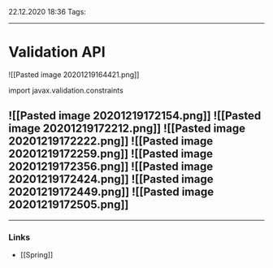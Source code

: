 22.12.2020  18:36
Tags: 
____

# Validation API
 ![[Pasted image 20201219164421.png]]
 
 import javax.validation.constraints
 
 ![[Pasted image 20201219172154.png]]
 ![[Pasted image 20201219172212.png]]
 ![[Pasted image 20201219172222.png]]
 ![[Pasted image 20201219172259.png]]
 ![[Pasted image 20201219172356.png]]
 ![[Pasted image 20201219172424.png]]
 ![[Pasted image 20201219172449.png]]
 ![[Pasted image 20201219172505.png]]
-
____ 
### Links
- [[Spring]]
